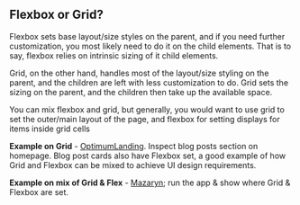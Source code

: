 ## Flexbox or Grid?

Flexbox sets base layout/size styles on the parent, and if you need further customization, you most likely need to do it on the child elements. That is to say, flexbox relies on intrinsic sizing of it child elements.

Grid, on the other hand, handles most of the layout/size styling on the parent, and the children are left with less customization to do. Grid sets the sizing on the parent, and the children then take up the available space.

You can mix flexbox and grid, but generally, you would want to use grid to set the outer/main layout of the page, and flexbox for setting displays for items inside grid cells

**Example on Grid** - [OptimumLanding](https://optimum.ba/). Inspect blog posts section on homepage. Blog post cards also have Flexbox set, a good example of how Grid and Flexbox can be mixed to achieve UI design requirements.

**Example on mix of Grid & Flex** - [Mazaryn](https://github.com/mazarynio/mazaryn/pull/78); run the app & show where Grid & Flexbox are set.
